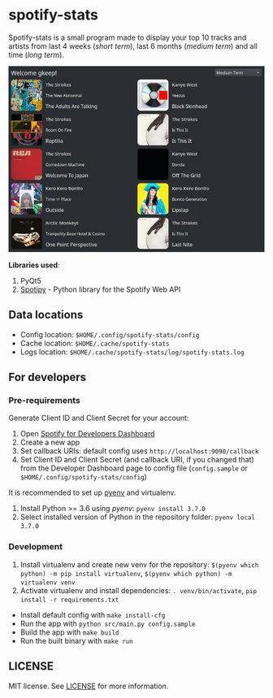 # spotify-stats

Spotify-stats is a small program made to display your top 10 tracks and artists from last 4 weeks (*short term*), last 6 months (*medium term*) and all time (*long term*).

![Top 10 tracks screenshot](image/top-tracks-screenshot.png)

**Libraries used**:

1. PyQt5
2. [Spotipy](https://spotipy.readthedocs.io/) - Python library for the Spotify Web API

## Data locations

- Config location: `$HOME/.config/spotify-stats/config`
- Cache location: `$HOME/.cache/spotify-stats`
- Logs location: `$HOME/.cache/spotify-stats/log/spotify-stats.log`

## For developers

### Pre-requirements

Generate Client ID and Client Secret for your account:

1. Open [Spotify for Developers Dashboard](https://developer.spotify.com/dashboard)
2. Create a new app
3. Set callback URIs: default config uses `http://localhost:9090/callback`
4. Set Client ID and Client Secret (and callback URI, if you changed that) from the Developer Dashboard page to config file (`config.sample` or `$HOME/.config/spotify-stats/config`)

It is recommended to set up [pyenv](https://github.com/pyenv/pyenv) and virtualenv.

1. Install Python >= 3.6 using *pyenv*: `pyenv install 3.7.0`
2. Select installed version of Python in the repository folder: `pyenv local 3.7.0`

### Development

1. Install virtualenv and create new venv for the repository: `$(pyenv which python) -m pip install virtualenv`, `$(pyenv which python) -m virtualenv venv`
2. Activate virtualenv and install dependencies: `. venv/bin/activate`, `pip install -r requirements.txt`

- Install default config with `make install-cfg`
- Run the app with `python src/main.py config.sample`
- Build the app with `make build`
- Run the built binary with `make run`

## LICENSE

MIT license. See [LICENSE](LICENSE) for more information.
